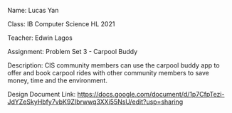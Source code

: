 Name: Lucas Yan

Class: IB Computer Science HL 2021

Teacher: Edwin Lagos

Assignment: Problem Set 3 - Carpool Buddy

Description: CIS community members can use the carpool buddy app to offer and book carpool rides with other community members to save money, time and the environment.

Design Document Link: https://docs.google.com/document/d/1p7CfpTezi-JdYZeSkyHbfy7vbK9ZIbrwwq3XXi55NsU/edit?usp=sharing
